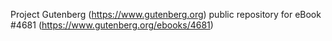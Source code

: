 Project Gutenberg (https://www.gutenberg.org) public repository for eBook #4681 (https://www.gutenberg.org/ebooks/4681)
